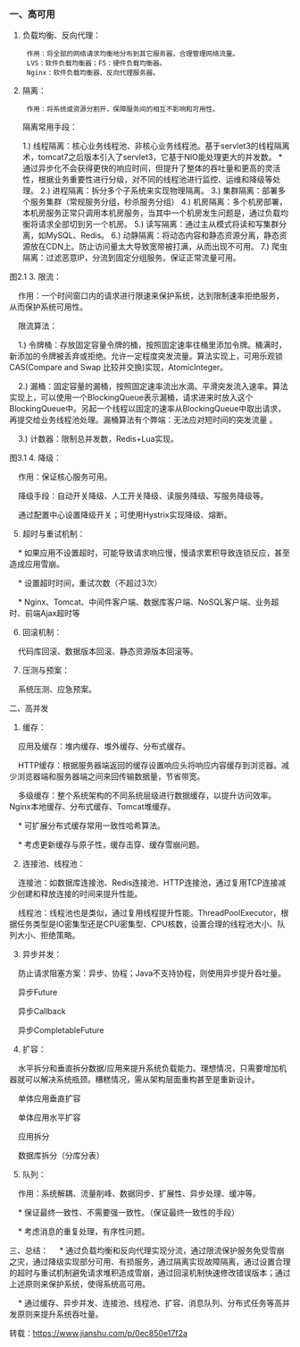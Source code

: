 ### 一、高可用
1. 负载均衡、反向代理：

        作用：将全部的网络请求均衡地分布到其它服务器，合理管理网络流量。
        LVS：软件负载均衡器；F5：硬件负载均衡器。
        Nginx：软件负载均衡器、反向代理服务器。

2. 隔离：

        作用：将系统或资源分割开，保障服务间的相互不影响和可用性。

    隔离常用手段：

    1.) 线程隔离：核心业务线程池、非核心业务线程池。基于servlet3的线程隔离术，tomcat7之后版本引入了servlet3，它基于NIO能处理更大的并发数。
        * 通过异步化不会获得更快的响应时间，但提升了整体的吞吐量和更高的灵活性，根据业务重要性进行分级，对不同的线程池进行监控、运维和降级等处理。
    2.) 进程隔离：拆分多个子系统来实现物理隔离。
    3.) 集群隔离：部署多个服务集群（常规服务分组，秒杀服务分组）
    4.) 机房隔离：多个机房部署，本机房服务正常只调用本机房服务，当其中一个机房发生问题是，通过负载均衡将请求全部切到另一个机房。
    5.) 读写隔离：通过主从模式将读和写集群分离，如MySQL、Redis。
    6.) 动静隔离：将动态内容和静态资源分离，静态资源放在CDN上。防止访问量太大导致宽带被打满，从而出现不可用。
    7.) 爬虫隔离：过滤恶意IP，分流到固定分组服务。保证正常流量可用。

图2.1
3. 限流：

    作用：一个时间窗口内的请求进行限速来保护系统，达到限制速率拒绝服务，从而保护系统可用性。

    限流算法：

    1.) 令牌桶：存放固定容量令牌的桶，按照固定速率往桶里添加令牌。桶满时，新添加的令牌被丢弃或拒绝。允许一定程度突发流量。算法实现上，可用乐观锁CAS(Compare and Swap 比较并交换)实现，AtomicInteger。

    2.) 漏桶：固定容量的漏桶，按照固定速率流出水滴。平滑突发流入速率。算法实现上，可以使用一个BlockingQueue表示漏桶，请求进来时放入这个BlockingQueue中。另起一个线程以固定的速率从BlockingQueue中取出请求，再提交给业务线程池处理。漏桶算法有个弊端：无法应对短时间的突发流量 。

    3.) 计数器：限制总并发数，Redis+Lua实现。

图3.1
4. 降级：

    作用：保证核心服务可用。

    降级手段：自动开关降级、人工开关降级、读服务降级、写服务降级等。

    通过配置中心设置降级开关；可使用Hystrix实现降级、熔断。

5. 超时与重试机制：

    * 如果应用不设置超时，可能导致请求响应慢，慢请求累积导致连锁反应，甚至造成应用雪崩。

    * 设置超时时间，重试次数（不超过3次）

    * Nginx、Tomcat、中间件客户端、数据库客户端、NoSQL客户端、业务超时、前端Ajax超时等

6. 回滚机制：

    代码库回滚、数据版本回滚、静态资源版本回滚等。

7. 压测与预案：

    系统压测、应急预案。

二、高并发
1. 缓存：

    应用及缓存：堆内缓存、堆外缓存、分布式缓存。

    HTTP缓存：根据服务器端返回的缓存设置响应头将响应内容缓存到浏览器。减少浏览器端和服务器端之间来回传输数据量，节省带宽。

    多级缓存：整个系统架构的不同系统层级进行数据缓存，以提升访问效率。Nginx本地缓存、分布式缓存、Tomcat堆缓存。

    * 可扩展分布式缓存常用一致性哈希算法。

    * 考虑更新缓存与原子性，缓存击穿、缓存雪崩问题。

2. 连接池、线程池：

    连接池：如数据库连接池、Redis连接池、HTTP连接池，通过复用TCP连接减少创建和释放连接的时间来提升性能。

    线程池：线程池也是类似，通过复用线程提升性能。ThreadPoolExecutor，根据任务类型是IO密集型还是CPU密集型、CPU核数，设置合理的线程池大小、队列大小、拒绝策略。

3. 异步并发：

    防止请求阻塞方案：异步、协程；Java不支持协程，则使用异步提升吞吐量。

    异步Future

    异步Callback

    异步CompletableFuture

4. 扩容：

    水平拆分和垂直拆分数据/应用来提升系统负载能力。理想情况，只需要增加机器就可以解决系统瓶颈。糟糕情况，需从架构层面重构甚至是重新设计。

    单体应用垂直扩容

    单体应用水平扩容

    应用拆分

    数据库拆分（分库分表）

5. 队列：

    作用：系统解耦、流量削峰、数据同步、扩展性、异步处理、缓冲等。

    * 保证最终一致性、不需要强一致性。（保证最终一致性的手段）

    * 考虑消息的重复处理，有序性问题。

三、总结：
    * 通过负载均衡和反向代理实现分流，通过限流保护服务免受雪崩之灾，通过降级实现部分可用、有损服务，通过隔离实现故障隔离，通过设置合理的超时与重试机制避免请求堆积造成雪崩，通过回滚机制快速修改错误版本；通过上述原则来保护系统，使得系统高可用。

    * 通过缓存、异步并发、连接池、线程池、扩容、消息队列、分布式任务等高并发原则来提升系统吞吐量。

转载：https://www.jianshu.com/p/0ec850e17f2a
